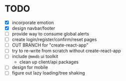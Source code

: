 # TODO

- [x] incorporate emotion
- [x] design navbar/footer
- [ ] provide way to consume global alerts
- [ ] create login/register/confirm/reset pages
- [ ] CUT BRANCH for "create-react-app"
- [ ] try to re-write from scratch without create-react-app
- [ ] include `@mmdb` ui toolkit
  * clean up client/api packages
- [ ] design for mobile
- [ ] figure out lazy loading/tree shaking
